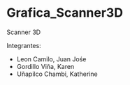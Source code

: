 # Grafica_Scanner3D
Scanner 3D

Integrantes:
- Leon Camilo, Juan Jośe
- Gordillo Viña, Karen
- Uñapilco Chambi, Katherine
